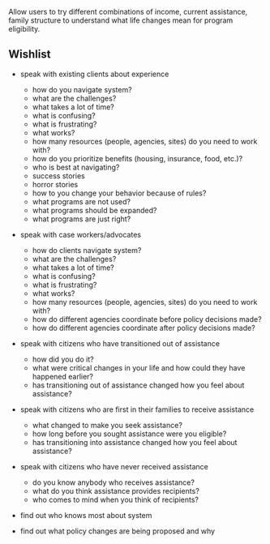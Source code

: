 Allow users to try different combinations of income, current assistance, family structure to understand what life changes mean for program eligibility.



## Wishlist
* speak with existing clients about experience
    * how do you navigate system?
    * what are the challenges?
    * what takes a lot of time?
    * what is confusing?
    * what is frustrating?
    * what works?
    * how many resources (people, agencies, sites) do you need to work with?
    * how do you prioritize benefits (housing, insurance, food, etc.)?
    * who is best at navigating?
    * success stories
    * horror stories
    * how to you change your behavior because of rules?
    * what programs are not used?
    * what programs should be expanded?
    * what programs are just right?



* speak with case workers/advocates
    * how do clients navigate system?
    * what are the challenges?
    * what takes a lot of time?
    * what is confusing?
    * what is frustrating?
    * what works?
    * how many resources (people, agencies, sites) do you need to work with?
    * how do different agencies coordinate before policy decisions made?
    * how do different agencies coordinate after policy decisions made?


* speak with citizens who have transitioned out of assistance
    * how did you do it?
    * what were critical changes in your life and how could they have happened earlier?
    * has transitioning out of assistance changed how you feel about assistance?

* speak with citizens who are first in their families to receive assistance
    * what changed to make you seek assistance?
    * how long before you sought assistance were you eligible?
    * has transitioning into assistance changed how you feel about assistance?


* speak with citizens who have never received assistance
    * do you know anybody who receives assistance?
    * what do you think assistance provides recipients?
    * who comes to mind when you think of recipients?




* find out who knows most about system
* find out what policy changes are being proposed and why
